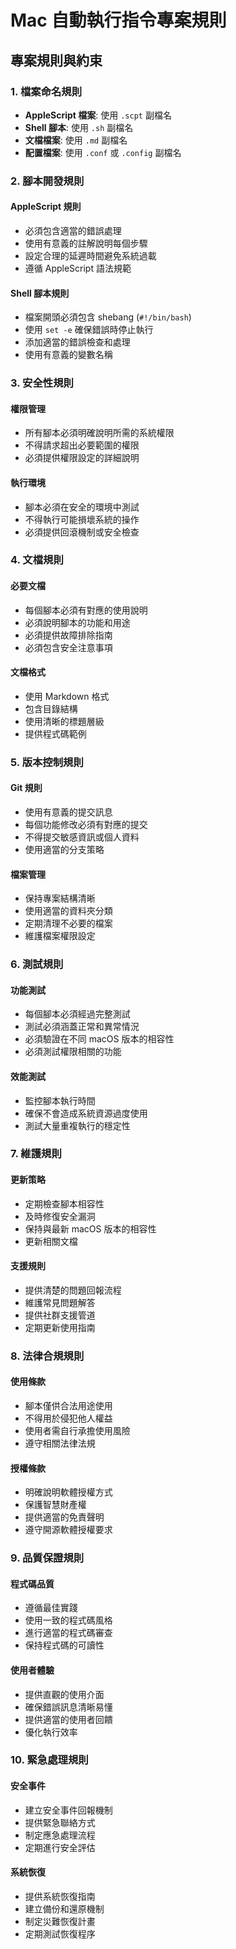 # Mac 自動執行指令專案規則

## 專案規則與約束

### 1. 檔案命名規則
- **AppleScript 檔案**: 使用 `.scpt` 副檔名
- **Shell 腳本**: 使用 `.sh` 副檔名
- **文檔檔案**: 使用 `.md` 副檔名
- **配置檔案**: 使用 `.conf` 或 `.config` 副檔名

### 2. 腳本開發規則

#### AppleScript 規則
- 必須包含適當的錯誤處理
- 使用有意義的註解說明每個步驟
- 設定合理的延遲時間避免系統過載
- 遵循 AppleScript 語法規範

#### Shell 腳本規則
- 檔案開頭必須包含 shebang (`#!/bin/bash`)
- 使用 `set -e` 確保錯誤時停止執行
- 添加適當的錯誤檢查和處理
- 使用有意義的變數名稱

### 3. 安全性規則

#### 權限管理
- 所有腳本必須明確說明所需的系統權限
- 不得請求超出必要範圍的權限
- 必須提供權限設定的詳細說明

#### 執行環境
- 腳本必須在安全的環境中測試
- 不得執行可能損壞系統的操作
- 必須提供回滾機制或安全檢查

### 4. 文檔規則

#### 必要文檔
- 每個腳本必須有對應的使用說明
- 必須說明腳本的功能和用途
- 必須提供故障排除指南
- 必須包含安全注意事項

#### 文檔格式
- 使用 Markdown 格式
- 包含目錄結構
- 使用清晰的標題層級
- 提供程式碼範例

### 5. 版本控制規則

#### Git 規則
- 使用有意義的提交訊息
- 每個功能修改必須有對應的提交
- 不得提交敏感資訊或個人資料
- 使用適當的分支策略

#### 檔案管理
- 保持專案結構清晰
- 使用適當的資料夾分類
- 定期清理不必要的檔案
- 維護檔案權限設定

### 6. 測試規則

#### 功能測試
- 每個腳本必須經過完整測試
- 測試必須涵蓋正常和異常情況
- 必須驗證在不同 macOS 版本的相容性
- 必須測試權限相關的功能

#### 效能測試
- 監控腳本執行時間
- 確保不會造成系統資源過度使用
- 測試大量重複執行的穩定性

### 7. 維護規則

#### 更新策略
- 定期檢查腳本相容性
- 及時修復安全漏洞
- 保持與最新 macOS 版本的相容性
- 更新相關文檔

#### 支援規則
- 提供清楚的問題回報流程
- 維護常見問題解答
- 提供社群支援管道
- 定期更新使用指南

### 8. 法律合規規則

#### 使用條款
- 腳本僅供合法用途使用
- 不得用於侵犯他人權益
- 使用者需自行承擔使用風險
- 遵守相關法律法規

#### 授權條款
- 明確說明軟體授權方式
- 保護智慧財產權
- 提供適當的免責聲明
- 遵守開源軟體授權要求

### 9. 品質保證規則

#### 程式碼品質
- 遵循最佳實踐
- 使用一致的程式碼風格
- 進行適當的程式碼審查
- 保持程式碼的可讀性

#### 使用者體驗
- 提供直觀的使用介面
- 確保錯誤訊息清晰易懂
- 提供適當的使用者回饋
- 優化執行效率

### 10. 緊急處理規則

#### 安全事件
- 建立安全事件回報機制
- 提供緊急聯絡方式
- 制定應急處理流程
- 定期進行安全評估

#### 系統恢復
- 提供系統恢復指南
- 建立備份和還原機制
- 制定災難恢復計畫
- 定期測試恢復程序
